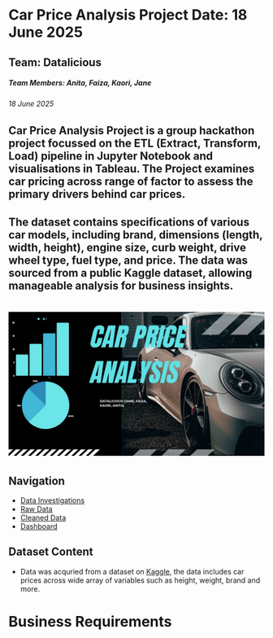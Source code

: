 # Car Price Analysis Project   Date: 18 June 2025
## Team: Datalicious
##### Team Members: Anita, Faiza, Kaori, Jane
###### 18 June 2025
## Car Price Analysis Project is a group hackathon project focussed on the ETL (Extract, Transform, Load) pipeline in Jupyter Notebook and visualisations in Tableau. The Project examines car pricing across range of factor to assess the primary drivers behind car prices.

## The dataset contains specifications of various car models, including brand, dimensions (length, width, height), engine size, curb weight, drive wheel type, fuel type, and price. The data was sourced from a public Kaggle dataset, allowing manageable analysis for business insights.

# ![Heading picture with title 'carprice analysis](image.png)

## Navigation
* [Data Investigations](https://github.com/Fazestar01/Car-Price-Analysis/blob/main/jupyter_notebooks/car_price_investigations.ipynb)
* [Raw Data](https://github.com/Fazestar01/Car-Price-Analysis/blob/main/data/CarPrice_Assignment.csv)
* [Cleaned Data](https://github.com/Fazestar01/Car-Price-Analysis/blob/main/data/cleanedcardata.csv)
* [Dashboard](https://public.tableau.com/app/profile/kaori.ikarashi/viz/CarPriceAnalysis_17501618237170/Story1?publish=yes)

## Dataset Content
* Data was acquried from a dataset on [Kaggle](https://www.kaggle.com/datasets/hellbuoy/car-price-prediction), the data includes car prices across wide array of variables such as height, weight, brand and more. 

# Business Requirements
